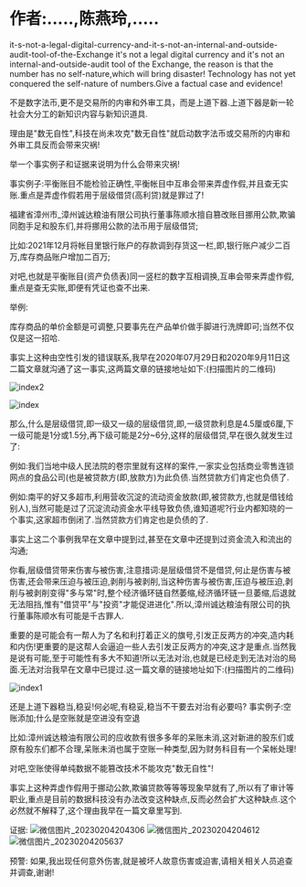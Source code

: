 # 作者:.....,陈燕玲,.....

it-s-not-a-legal-digital-currency-and-it-s-not-an-internal-and-outside-audit-tool-of-the-Exchange
it's not a legal digital currency and it's not an internal-and-outside-audit tool of the Exchange, the reason is that the number has no self-nature,which will bring disaster! Technology has not yet conquered the self-nature of numbers.Give a factual case and evidence!

不是数字法币,更不是交易所的内审和外审工具，而是上道下器.上道下器是新一轮社会大分工的新知识内容与新知识道具.

理由是"数无自性",科技在尚未攻克"数无自性"就启动数字法币或交易所的内审和外审工具反而会带来灾祸!

举一个事实例子和证据来说明为什么会带来灾祸!

事实例子:平衡账目不能检验正确性,平衡帐目中互串会带来弄虚作假,并且查无实账.重点是弄虚作假若用于层级借贷(高利贷)就是罪过了!

福建省漳州市_漳州诚达粮油有限公司执行董事陈顺水擅自篡改账目挪用公款,欺骗同胞手足和股东们,并将挪用公款的法币用于层级借贷;

比如:2021年12月将帐目里银行账户的存款调到存货这一栏,即,银行账户减少二百万,库存商品账户增加二百万;

对吧,也就是平衡账目(资产负债表)同一竖栏的数字互相调换,互串会带来弄虚作假,重点是查无实账,即便有凭证也查不出来.

举例:

库存商品的单价金额是可调整,只要事先在产品单价做手脚进行洗牌即可;当然不仅仅是这一招哈.

事实上这种由空性引发的错误联系,我早在2020年07月29日和2020年9月11日这二篇文章就沟通了这一事实,这两篇文章的链接地址如下:(扫描图片的二维码)

![index2](https://user-images.githubusercontent.com/85723665/217089148-c781afc6-53f7-4475-beb0-7200139a0632.png)

![index](https://user-images.githubusercontent.com/85723665/217089175-85e4031a-089e-49b2-a8e7-a288291a438c.png)

那么,什么是层级借贷,即一级又一级的层级借贷,即,一级贷款利息是4.5厘或6厘,下一级可能是1分或1.5分,再下级可能是2分~6分,这样的层级借贷,早在很久就发生过了:

例如:我们当地中级人民法院的卷宗里就有这样的案件,一家实业包括商业零售连锁网点的食品公司(也是被贷款方(即,放款方)为此负债.当然贷款方们肯定也负债了.

例如:南平的好又多超市,利用营收沉淀的流动资金放款(即,被贷款方,也就是借钱给别人),当然可能是过了沉淀流动资金水平线导致负债,谁知道呢?行业内都知晓的一个事实,这家超市倒闭了.当然贷款方们肯定也是负债的了.

事实上这二个事例我早在文章中提到过,甚至在文章中还提到过资金流入和流出的沟通;

你看,层级借贷带来伤害与被伤害,注意措词:是层级借贷不是借贷,何止是伤害与被伤害,还会带来压迫与被压迫,剥削与被剥削,当这种伤害与被伤害,压迫与被压迫,剥削与被剥削变得"多与常"时,整个经济循环链自然萎缩,经济循环链一旦萎缩,后退就无法阻挡,惟有"借贷平"与"投资"才能促进进化".所以,漳州诚达粮油有限公司的执行董事陈顺水有可能是千古罪人.

重要的是可能会有一帮人为了名和利打着正义的旗号,引发正反两方的冲突,造内耗和内伤!更重要的是这帮人会逼迫一些人去引发正反两方的冲突,这才是重点.当然我是说有可能,至于可能性有多大不知道!所以无法对治,也就是已经走到无法对治的局面.无法对治我早在文章中已提过.这一篇文章的链接地址如下:(扫描图片的二维码)

![index1](https://user-images.githubusercontent.com/85723665/217103573-f42553ad-7ab7-45da-805c-6c4813dca015.png)

还是上道下器稳当,稳妥!何必呢,有稳妥,稳当不干要去对治有必要吗?
事实例子:空账添加;什么是空账就是空进没有空退

比如:漳州诚达粮油有限公司的应收款有很多多年的呆账未消,这对新进的股东们或原有股东们都不合理,呆账未消也属于空账一种类型,因为财务科目有一个呆帐处理!

对吧,空账使得单纯数据不能篡改技术不能攻克"数无自性"!

事实上这种弄虚作假用于挪动公款,欺骗贷款等等等现象早就有了,所以有了审计等职业,重点是目前的数据科技没有办法改变这种缺点,反而必然会扩大这种缺点.这个必然就不解释了,这个理由我早在一篇文章里写到.



证据:
![微信图片_20230204204306](https://user-images.githubusercontent.com/85723665/216768693-62b64393-c9d2-41b0-a138-4068c036424a.jpg)
![微信图片_20230204204612](https://user-images.githubusercontent.com/85723665/216768745-996b2547-fdbb-44be-b919-5b48b5145431.jpg)
![微信图片_20230204205637](https://user-images.githubusercontent.com/85723665/216768935-334c8163-4aae-4139-9f44-de3b5898dd7a.jpg)

预警:
如果,我出现任何意外伤害,就是被坏人故意伤害或迫害,请相关相关人员追查并调查,谢谢!
